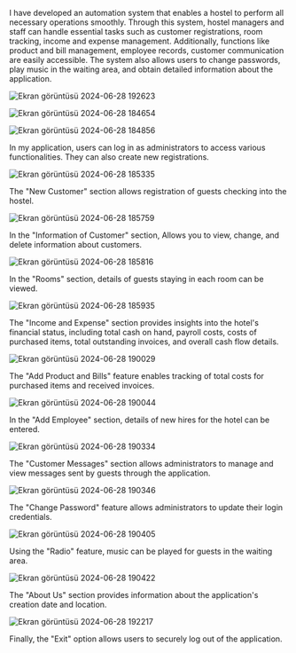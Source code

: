 I have developed an automation system that enables a hostel to perform all necessary operations smoothly. Through this system, hostel managers and staff can handle essential tasks such as customer registrations, room tracking, income and expense management. Additionally, functions like product and bill management, employee records, customer communication are easily accessible. The system also allows users to change passwords, play music in the waiting area, and obtain detailed information about the application.


![Ekran görüntüsü 2024-06-28 192623](https://github.com/MertUstun7/Hostel_Registration_Automation/assets/164662128/6f1a4b83-27d6-47a5-9f1b-621649ed8e65)


![Ekran görüntüsü 2024-06-28 184654](https://github.com/MertUstun7/Hostel_Registration_Automation/assets/164662128/1e084174-df41-446d-bbf3-a037cd43aae0)


![Ekran görüntüsü 2024-06-28 184856](https://github.com/MertUstun7/Hostel_Registration_Automation/assets/164662128/d5f1e747-fdb6-48a5-8de4-a3c490f749de)

In my application, users can log in as administrators to access various functionalities. They can also create new registrations.

![Ekran görüntüsü 2024-06-28 185335](https://github.com/MertUstun7/Hostel_Registration_Automation/assets/164662128/f9dadd77-d1e2-4109-86da-0332e84ebe51)

 The "New Customer" section allows registration of guests checking into the hostel. 

![Ekran görüntüsü 2024-06-28 185759](https://github.com/MertUstun7/Hostel_Registration_Automation/assets/164662128/81e3284c-8b9b-4a14-b3d3-f1501bd2251c)

In the "Information of Customer" section, Allows you to view, change, and delete information about customers. 


![Ekran görüntüsü 2024-06-28 185816](https://github.com/MertUstun7/Hostel_Registration_Automation/assets/164662128/5ca71177-8fe1-4252-96c4-54e5038d77a8)

In the "Rooms" section, details of guests staying in each room can be viewed. 


![Ekran görüntüsü 2024-06-28 185935](https://github.com/MertUstun7/Hostel_Registration_Automation/assets/164662128/e9cebbcf-d244-40a0-ab41-9b0f3218fb63)

The "Income and Expense" section provides insights into the hotel's financial status, including total cash on hand, payroll costs, costs of purchased items, total outstanding invoices, and overall cash flow details.


![Ekran görüntüsü 2024-06-28 190029](https://github.com/MertUstun7/Hostel_Registration_Automation/assets/164662128/ca2fd88f-9b12-4138-82a0-6b3235d726c8)

The "Add Product and Bills" feature enables tracking of total costs for purchased items and received invoices.

![Ekran görüntüsü 2024-06-28 190044](https://github.com/MertUstun7/Hostel_Registration_Automation/assets/164662128/b90246d2-e270-4933-8e0e-d9bebb8512b6)

In the "Add Employee" section, details of new hires for the hotel can be entered.

![Ekran görüntüsü 2024-06-28 190334](https://github.com/MertUstun7/Hostel_Registration_Automation/assets/164662128/78b5befc-582e-44d5-8451-16494b43dc7b)

The "Customer Messages" section allows administrators to manage and view messages sent by guests through the application.

![Ekran görüntüsü 2024-06-28 190346](https://github.com/MertUstun7/Hostel_Registration_Automation/assets/164662128/42633391-1465-4515-843f-97a2f24eda1e)

The "Change Password" feature allows administrators to update their login credentials. 

![Ekran görüntüsü 2024-06-28 190405](https://github.com/MertUstun7/Hostel_Registration_Automation/assets/164662128/801417c6-4f6c-4c0b-8194-e9decee13561)

Using the "Radio" feature, music can be played for guests in the waiting area.

![Ekran görüntüsü 2024-06-28 190422](https://github.com/MertUstun7/Hostel_Registration_Automation/assets/164662128/31560b10-01e1-4c14-a9d4-e5d234e5e314)

The "About Us" section provides information about the application's creation date and location.

![Ekran görüntüsü 2024-06-28 192217](https://github.com/MertUstun7/Hostel_Registration_Automation/assets/164662128/2f97431a-bfda-49b4-9c35-7e0123136ee9)

Finally, the "Exit" option allows users to securely log out of the application.













 
